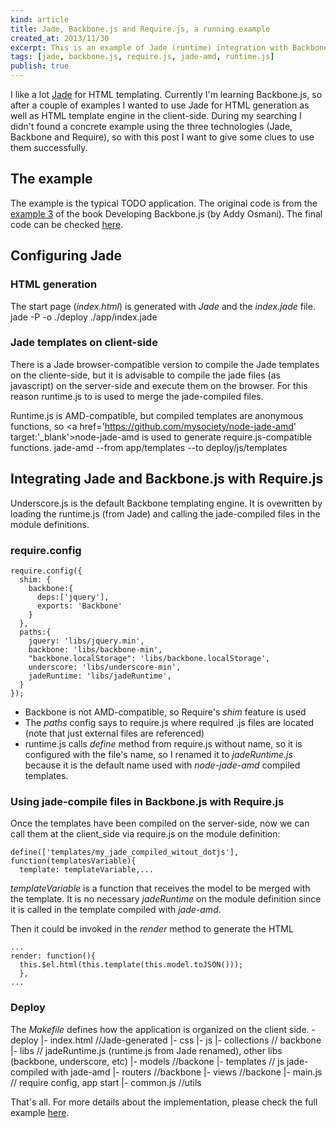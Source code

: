 ```yaml
--- 
kind: article
title: Jade, Backbone.js and Require.js, a running example
created_at: 2013/11/30
excerpt: This is an example of Jade (runtime) integration with Backbone.js with RequireJS
tags: [jade, backbone.js, require.js, jade-amd, runtime.js]
publish: true
---
```


I like a lot <a href='http://jade-lang.com/' target='_blank'>Jade</a> for HTML templating. Currently I'm learning Backbone.js, so after a couple of examples I wanted to use Jade for HTML generation as well as HTML template engine in the client-side. During my searching I didn't found a concrete example using the three technologies (Jade, Backbone and Require), so with this post I want to give some clues to use them successfully.

## The example

The example is the typical TODO application. The original code is from the <a href='http://addyosmani.github.io/backbone-fundamentals/#exercise-3-your-first-modular-backbone-requirejs-app' target='_blank'>example 3</a> of the book Developing Backbone.js (by Addy Osmani). The final code can be checked <a href='https://github.com/emiguelt/javascriptLearning/tree/master/backbone/dbba_todos_requirejs' target='_blank'>here</a>.

## Configuring Jade
### HTML generation

The start page (_index.html_) is generated with _Jade_ and the _index.jade_ file.
    jade -P -o ./deploy ./app/index.jade

### Jade templates on client-side
There is a Jade browser-compatible version to compile the Jade templates on the cliente-side, but it is advisable to compile the jade files (as javascript) on the server-side and execute them on the browser. For this reason runtime.js to is used to merge the jade-compiled files.

Runtime.js is AMD-compatible, but compiled templates are anonymous functions, so <a href='https://github.com/mysociety/node-jade-amd' target:'_blank'>node-jade-amd</a> is used to generate require.js-compatible functions.
    jade-amd  --from app/templates --to deploy/js/templates

## Integrating Jade and Backbone.js with Require.js

Underscore.js is the default Backbone templating engine. It is ovewritten by loading the runtime.js (from Jade) and calling the jade-compiled files in the module definitions.

### require.config

    require.config({
      shim: {
        backbone:{
          deps:['jquery'],
          exports: 'Backbone'
        }
      },
      paths:{
        jquery: 'libs/jquery.min',
        backbone: 'libs/backbone-min',
        "backbone.localStorage": 'libs/backbone.localStorage',
        underscore: 'libs/underscore-min',
        jadeRuntime: 'libs/jadeRuntime',
      }
    });

* Backbone is not AMD-compatible, so Require's _shim_ feature is used
* The _paths_ config says to require.js where required .js files are located (note that just external files are referenced)
* runtime.js calls _define_ method from require.js without name, so it is configured with the file's name, so I renamed it to _jadeRuntime.js_ because it is the default name used with _node-jade-amd_ compiled templates.

### Using jade-compile files in Backbone.js with Require.js

Once the templates have been compiled on the server-side, now we can call them at the client_side via require.js on the module definition:

    define(['templates/my_jade_compiled_witout_dotjs'], function(templatesVariable){
      template: templateVariable,...

_templateVariable_ is a function that receives the model to be merged with the template. It is no necessary  _jadeRuntime_ on the module definition since it is called  in the template compiled with _jade-amd_.

Then it could be invoked in the _render_ method to generate the HTML

    ...
    render: function(){
      this.$el.html(this.template(this.model.toJSON())); 
      },
    ...


### Deploy
The _Makefile_ defines how the application is organized on the client side. 
    - deploy
    |- index.html //Jade-generated
    |- css
    |- js
       |- collections // backbone
       |- libs // jadeRuntime.js (runtime.js from Jade renamed), other libs (backbone, underscore, etc)
       |- models //backone
       |- templates  // js jade-compiled with jade-amd
       |- routers //backbone
       |- views //backone
       |- main.js // require config, app start
       |- common.js //utils

That's all. For more details about the implementation, please check the full example <a href='https://github.com/emiguelt/javascriptLearning/tree/master/backbone/dbba_todos_requirejs' target='_blank'>here</a>. 
